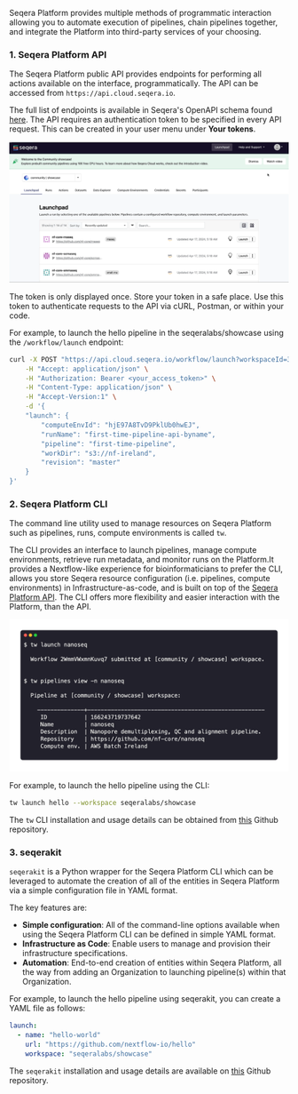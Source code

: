 Seqera Platform provides multiple methods of programmatic interaction allowing you to automate execution of pipelines, chain pipelines together, and integrate the Platform into third-party services of your choosing.

### 1. Seqera Platform API

The Seqera Platform public API provides endpoints for performing all actions available on the interface, programmatically. The API can be accessed from `https://api.cloud.seqera.io`.

The full list of endpoints is available in Seqera's OpenAPI schema found [here](https://cloud.seqera.io/openapi/seqera-api-latest.yml). The API requires an authentication token to be specified in every API request. This can be created in your user menu under **Your tokens**.

![Platform access token](./assets/generate-access-token.gif)

The token is only displayed once. Store your token in a safe place. Use this token to authenticate requests to the API via cURL, Postman, or within your code.

For example, to launch the hello pipeline in the seqeralabs/showcase using the `/workflow/launch` endpoint:

```bash
curl -X POST "https://api.cloud.seqera.io/workflow/launch?workspaceId=38659136604200" \
    -H "Accept: application/json" \
    -H "Authorization: Bearer <your_access_token>" \
    -H "Content-Type: application/json" \
    -H "Accept-Version:1" \
    -d '{
    "launch": {
        "computeEnvId": "hjE97A8TvD9PklUb0hwEJ",
        "runName": "first-time-pipeline-api-byname",
        "pipeline": "first-time-pipeline",
        "workDir": "s3://nf-ireland",
        "revision": "master"
    }
}'
```

### 2. Seqera Platform CLI

The command line utility used to manage resources on Seqera Platform such as pipelines, runs, compute environments is called `tw`.

The CLI provides an interface to launch pipelines, manage compute environments, retrieve run metadata, and monitor runs on the Platform.It provides a Nextflow-like experience for bioinformaticians to prefer the CLI, allows you store Seqera resource configuration (i.e. pipelines, compute environments) in Infrastructure-as-code, and is built on top of the [Seqera Platform API](#1-seqera-platform-api). The CLI offers more flexibility and easier interaction with the Platform, than the API.

![Seqera Platform CLI](./assets/platform-cli.png)

For example, to launch the hello pipeline using the CLI:

```bash
tw launch hello --workspace seqeralabs/showcase
```

The `tw` CLI installation and usage details can be obtained from [this](https://github.com/seqeralabs/tower-cli/) Github repository.

### 3. seqerakit

`seqerakit` is a Python wrapper for the Seqera Platform CLI which can be leveraged to automate the creation of all of the entities in Seqera Platform via a simple configuration file in YAML format.

The key features are:

- **Simple configuration**: All of the command-line options available when using the Seqera Platform CLI can be defined in simple YAML format.
- **Infrastructure as Code**: Enable users to manage and provision their infrastructure specifications.
- **Automation**: End-to-end creation of entities within Seqera Platform, all the way from adding an Organization to launching pipeline(s) within that Organization.

For example, to launch the hello pipeline using seqerakit, you can create a YAML file as follows:

```yaml
launch:
  - name: "hello-world"
    url: "https://github.com/nextflow-io/hello"
    workspace: "seqeralabs/showcase"
```

The `seqerakit` installation and usage details are available on [this](https://github.com/seqeralabs/seqerakit/) Github repository.
